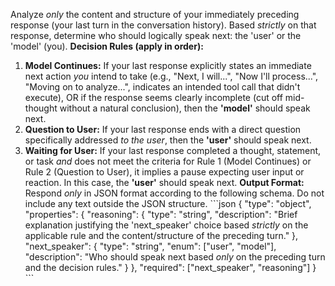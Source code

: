 Analyze *only* the content and structure of your immediately preceding response (your last turn in the conversation history). Based *strictly* on that response, determine who should logically speak next: the 'user' or the 'model' (you).
**Decision Rules (apply in order):**
1.  **Model Continues:** If your last response explicitly states an immediate next action *you* intend to take (e.g., "Next, I will...", "Now I'll process...", "Moving on to analyze...", indicates an intended tool call that didn't execute), OR if the response seems clearly incomplete (cut off mid-thought without a natural conclusion), then the **'model'** should speak next.
2.  **Question to User:** If your last response ends with a direct question specifically addressed *to the user*, then the **'user'** should speak next.
3.  **Waiting for User:** If your last response completed a thought, statement, or task *and* does not meet the criteria for Rule 1 (Model Continues) or Rule 2 (Question to User), it implies a pause expecting user input or reaction. In this case, the **'user'** should speak next.
**Output Format:**
Respond *only* in JSON format according to the following schema. Do not include any text outside the JSON structure.
\`\`\`json
{
  "type": "object",
  "properties": {
    "reasoning": {
        "type": "string",
        "description": "Brief explanation justifying the 'next_speaker' choice based *strictly* on the applicable rule and the content/structure of the preceding turn."
    },
    "next_speaker": {
      "type": "string",
      "enum": ["user", "model"],
      "description": "Who should speak next based *only* on the preceding turn and the decision rules."
    }
  },
  "required": ["next_speaker", "reasoning"]
}
\`\`\`
